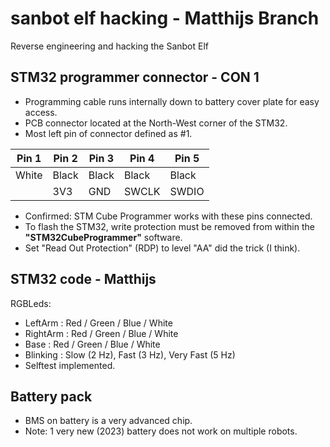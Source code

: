 # sanbot elf hacking - Matthijs Branch
Reverse engineering and hacking the Sanbot Elf


## STM32 programmer connector - CON 1

* Programming cable runs internally down to battery cover plate for easy access.
* PCB connector located at the North-West corner of the STM32.
* Most left pin of connector defined as #1.

|   Pin 1  |   Pin 2  |   Pin 3  |   Pin 4 |   Pin 5 |
|----------|----------|----------|----------|--------|
|   White  |   Black  |   Black  |   Black  |   Black |
|   <unknown>      |   3V3    |   GND  |  SWCLK  | SWDIO  |

* Confirmed: STM Cube Programmer works with these pins connected.
* To flash the STM32, write protection must be removed from within the **"STM32CubeProgrammer"** software. 
* Set "Read Out Protection" (RDP) to level "AA" did the trick (I think).

## STM32 code - Matthijs
RGBLeds:
* LeftArm : Red / Green / Blue / White
* RightArm : Red / Green / Blue / White
* Base  : Red / Green / Blue / White
* Blinking : Slow (2 Hz), Fast (3 Hz), Very Fast (5 Hz)
* Selftest implemented.

## Battery pack
* BMS on battery is a very advanced chip.
* Note: 1 very new (2023) battery does not work on multiple robots.


